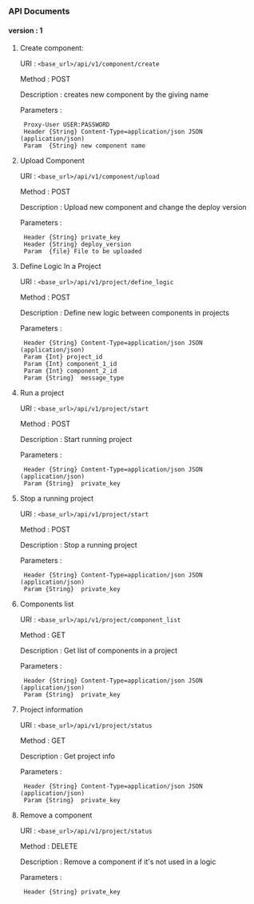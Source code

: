 ### API Documents
####  version : 1
1. Create component:

    URI : `<base_url>/api/v1/component/create`

    Method : POST

    Description : creates new component by the giving name

    Parameters :

        Proxy-User USER:PASSWORD
	    Header {String} Content-Type=application/json JSON (application/json)
	    Param  {String} new component name

2. Upload Component

    URI : `<base_url>/api/v1/component/upload`

    Method : POST

    Description : Upload new component and change the deploy version

    Parameters :

	    Header {String}	private_key
	    Header {String}	deploy_version
	    Param  {file} File to be uploaded

3. Define Logic In a Project

    URI : `<base_url>/api/v1/project/define_logic`

    Method : POST

    Description : Define new logic between components in projects

    Parameters :

	    Header {String} Content-Type=application/json JSON (application/json)
		Param {Int}	project_id
	    Param {Int}	component_1_id
	    Param {Int}	component_2_id
		Param {String}	message_type

4. Run a project

    URI : `<base_url>/api/v1/project/start`

    Method : POST

    Description : Start running  project

    Parameters :

	    Header {String} Content-Type=application/json JSON (application/json)
		Param {String}	private_key

5. Stop a running project

    URI : `<base_url>/api/v1/project/start`

    Method : POST

    Description : Stop a running  project

    Parameters :

	    Header {String} Content-Type=application/json JSON (application/json)
		Param {String}	private_key

6. Components list

    URI : `<base_url>/api/v1/project/component_list`

    Method : GET

    Description : Get list of components in a project

    Parameters :

	    Header {String} Content-Type=application/json JSON (application/json)
	    Param {String}	private_key

7. Project information

    URI : `<base_url>/api/v1/project/status`

    Method : GET

    Description : Get project info

    Parameters :

        Header {String} Content-Type=application/json JSON (application/json)
	    Param {String}	private_key

8. Remove a component

    URI : `<base_url>/api/v1/project/status`

    Method : DELETE

    Description : Remove a component if it's not used in a logic

    Parameters :

        Header {String}	private_key